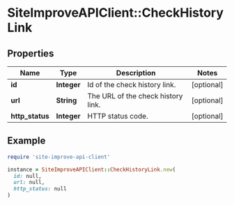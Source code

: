 # SiteImproveAPIClient::CheckHistoryLink

## Properties

| Name | Type | Description | Notes |
| ---- | ---- | ----------- | ----- |
| **id** | **Integer** | Id of the check history link. | [optional] |
| **url** | **String** | The URL of the check history link. | [optional] |
| **http_status** | **Integer** | HTTP status code. | [optional] |

## Example

```ruby
require 'site-improve-api-client'

instance = SiteImproveAPIClient::CheckHistoryLink.new(
  id: null,
  url: null,
  http_status: null
)
```

